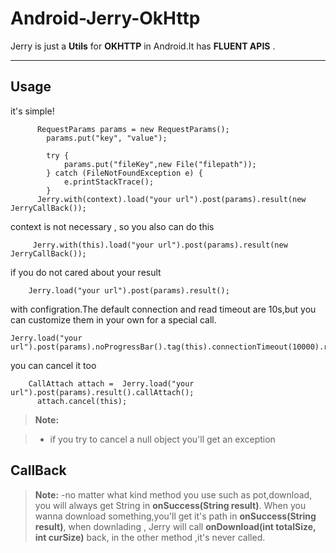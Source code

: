 # Android-Jerry-OkHttp



Jerry is just a **Utils**  for   **OKHTTP** in Android.It has  **FLUENT APIS** .

----------


Usage
-------------

it's simple!
```
      RequestParams params = new RequestParams();
        params.put("key", "value");

        try {
            params.put("fileKey",new File("filepath"));
        } catch (FileNotFoundException e) {
            e.printStackTrace();
        }
      Jerry.with(context).load("your url").post(params).result(new JerryCallBack());
```
context is not necessary , so you also  can do this
```
     Jerry.with(this).load("your url").post(params).result(new JerryCallBack());
```
if you do not cared about your result
```
    Jerry.load("your url").post(params).result();
```
with configration.The default connection and read timeout are 10s,but you can customize them in your own for a special call.
```
Jerry.load("your url").post(params).noProgressBar().tag(this).connectionTimeout(10000).readTimeout(1000).result();
```

you can cancel it too
```
    CallAttach attach =  Jerry.load("your url").post(params).result().callAttach();
      attach.cancel(this);
```
> **Note:**

> - if you try to cancel a null object you'll get an exception

CallBack
---------
> **Note:**
> -no matter what kind method you use such as pot,download, you will  always get String in **onSuccess(String result)**. When you wanna download something,you'll get it's path in  **onSuccess(String result)**, when downlading , Jerry will call **onDownload(int totalSize, int curSize)** back,  in the other method ,it's never called.
>

